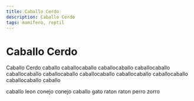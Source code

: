 ```yaml
---
title: Caballo Cerdo
description: Caballo Cerdo
tags: mamifero, reptil
---
```


# Caballo Cerdo

Caballo Cerdo caballo caballocaballo caballocaballo caballocaballo caballocaballo caballocaballo caballocaballo caballocaballo caballocaballo caballocaballo caballo

caballo leon conejo conejo caballo gato raton raton perro zorro